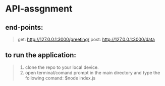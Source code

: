﻿# API-assgnment
## end-points:
>get: http://127.0.0.1:3000/greeting/<name>
>post: http://127.0.0.1:3000/data
## to run the application:
>1. clone the repo to your local device.
>2. open terminal/comand prompt in the main directory and type the following comand:
> $node index.js
>


